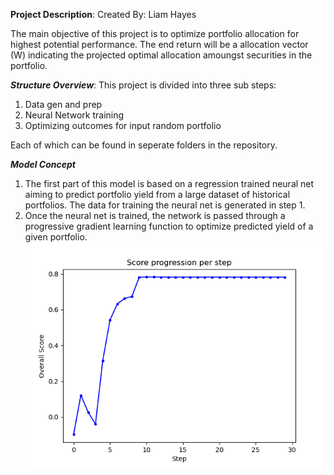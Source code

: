 **Project Description**:                                                                                                                                                    Created By: Liam Hayes

The main objective of this project is to optimize portfolio allocation for highest potential performance. The end return will be a allocation vector (W) indicating the projected optimal allocation amoungst securities in the portfolio.

***Structure Overview***:
This project is divided into three sub steps:
1) Data gen and prep
2) Neural Network training
3) Optimizing outcomes for input random portfolio

Each of which can be found in seperate folders in the repository.

***Model Concept***
1) The first part of this model is based on a regression trained neural net aiming to predict portfolio yield from a large dataset of historical portfolios. The data for training the neural net is generated in step 1.
2) Once the neural net is trained, the network is passed through a progressive gradient learning function to optimize predicted yield of a given portfolio. 
![alt text](<TrProg.png>)


